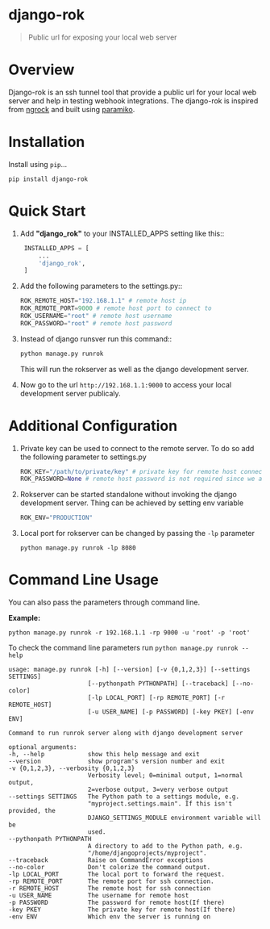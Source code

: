# django-rok
> Public url for exposing your local web server

# Overview
Django-rok is an ssh tunnel tool that provide a public url for your local web server and help in testing webhook integrations.
The django-rok is inspired from <a href="https://ngrok.com/" traget="_blank">ngrock</a> and built using <a href="http://www.paramiko.org/" targat="_blank">paramiko</a>.

# Installation

Install using `pip`...

    pip install django-rok


# Quick Start
1. Add <b>"django_rok"</b> to your INSTALLED_APPS setting like this::
   ```python
    INSTALLED_APPS = [
        ...
        'django_rok',
    ]
    ```
2. Add the following parameters to the settings.py::
    ```python
    ROK_REMOTE_HOST="192.168.1.1" # remote host ip
    ROK_REMOTE_PORT=9000 # remote host port to connect to
    ROK_USERNAME="root" # remote host username
    ROK_PASSWORD="root" # remote host password
    ```

3. Instead of django runsver run this command::
    ```python
    python manage.py runrok
    ```    
    This will run the rokserver as well as the django development server.


4. Now go to the url ```http://192.168.1.1:9000``` to access your local development server publicaly.


# Additional Configuration
1. Private key can be used to connect to the remote server. To do so add the following parameter to settings.py
     ```python
    ROK_KEY="/path/to/private/key" # private key for remote host connection
    ROK_PASSWORD=None # remote host password is not required since we are using private key
    ```

 2. Rokserver can be started standalone without invoking the django development server. Thing can be achieved by setting env variable
     ```python
    ROK_ENV="PRODUCTION"
    ```
3. Local port for rokserver can be changed by passing the ```-lp``` parameter
    ```
    python manage.py runrok -lp 8080
    ```

# Command Line Usage
  You can also pass the parameters through command line.

  <b>Example:</b>
  ```
  python manage.py runrok -r 192.168.1.1 -rp 9000 -u 'root' -p 'root'
  ```

  To check the command line parameters run ```python manage.py runrok --help```

  ```
  usage: manage.py runrok [-h] [--version] [-v {0,1,2,3}] [--settings SETTINGS]
                        [--pythonpath PYTHONPATH] [--traceback] [--no-color]
                        [-lp LOCAL_PORT] [-rp REMOTE_PORT] [-r REMOTE_HOST]
                        [-u USER_NAME] [-p PASSWORD] [-key PKEY] [-env ENV]

Command to run runrok server along with django development server

optional arguments:
  -h, --help            show this help message and exit
  --version             show program's version number and exit
  -v {0,1,2,3}, --verbosity {0,1,2,3}
                        Verbosity level; 0=minimal output, 1=normal output,
                        2=verbose output, 3=very verbose output
  --settings SETTINGS   The Python path to a settings module, e.g.
                        "myproject.settings.main". If this isn't provided, the
                        DJANGO_SETTINGS_MODULE environment variable will be
                        used.
  --pythonpath PYTHONPATH
                        A directory to add to the Python path, e.g.
                        "/home/djangoprojects/myproject".
  --traceback           Raise on CommandError exceptions
  --no-color            Don't colorize the command output.
  -lp LOCAL_PORT        The local port to forward the request.
  -rp REMOTE_PORT       The remote port for ssh connection.
  -r REMOTE_HOST        The remote host for ssh connection
  -u USER_NAME          The username for remote host
  -p PASSWORD           The password for remote host(If there)
  -key PKEY             The private key for remote host(If there)
  -env ENV              Which env the server is running on
```
